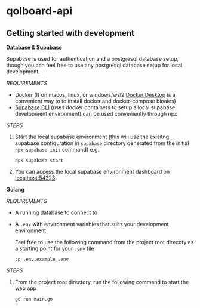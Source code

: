 # qolboard-api

## Getting started with development

**Database & Supabase**

Supabase is used for authentication and a postgresql database setup, though you can feel free to use any postgresql database setup for local development.

*REQUIREMENTS*
+ Docker (If on macos, linux, or windows/wsl2 [Docker Desktop](https://www.docker.com/products/docker-desktop/) is a convenient way to to install docker and docker-compose binaies)
+ [Supabase CLI](https://supabase.com/docs/guides/cli/getting-started?platform=npx) (uses docker containers to setup a local supabase development environment) can be used conveniently through npx

*STEPS*
1. Start the local supabase environment (this will use the exisitng supabase configuration in `supabase` directory generated from the initial `npx supabase init` command) e.g.
    
    ```
    npx supabase start
    ```
2. You can access the local supabase environment dashboard on [localhost:54323](http://localhost:54323)

**Golang**

*REQUIREMENTS*
+ A running database to connect to
+ A `.env` with environment variables that suits your development environment

    Feel free to use the following command from the project root direcoty as a starting point for your `.env` file
    ```
    cp .env.example .env
    ```

*STEPS*
1. From the project root directory, run the following command to start the web app
    ```
    go run main.go
    ```
